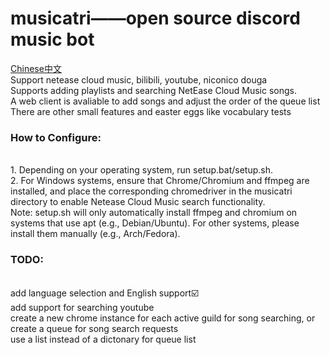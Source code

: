 <h1>musicatri——open source discord music bot</h1>

<a href="readme-cn.md">Chinese中文</a><br>
Support netease cloud music, bilibili, youtube, niconico douga <br>
Supports adding playlists and searching NetEase Cloud Music songs.<br>
A web client is avaliable to add songs and adjust the order of the queue list<br>
There are other small features and easter eggs like vocabulary tests<br>

<h3>How to Configure:</h3><br>
1. Depending on your operating system, run setup.bat/setup.sh.<br>
2. For Windows systems, ensure that Chrome/Chromium and ffmpeg are installed, and place the corresponding chromedriver in the musicatri directory to enable Netease Cloud Music search functionality.<br>
Note: setup.sh will only automatically install ffmpeg and chromium on systems that use apt (e.g., Debian/Ubuntu). For other systems, please install them manually (e.g., Arch/Fedora).<br>

<h3>TODO:</h3><br>
add language selection and English support☑️<br>
add support for searching youtube<br>
create a new chrome instance for each active guild for song searching, or create a queue for song search requests<br>
use a list instead of a dictonary for queue list<br>


